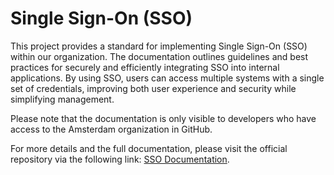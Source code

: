 # Single Sign-On (SSO)

This project provides a standard for implementing Single Sign-On (SSO) within our organization. The documentation outlines guidelines and best practices for securely and efficiently integrating SSO into internal applications. By using SSO, users can access multiple systems with a single set of credentials, improving both user experience and security while simplifying management.

Please note that the documentation is only visible to developers who have access to the Amsterdam organization in GitHub.

For more details and the full documentation, please visit the official repository via the following link: [SSO Documentation](https://github.com/Amsterdam/development-standards/tree/main/internal/sso).
